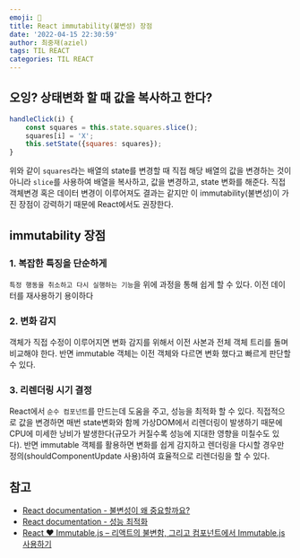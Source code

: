 ```yaml
---
emoji: 🔭
title: React immutability(불변성) 장점
date: '2022-04-15 22:30:59'
author: 최중재(aziel)
tags: TIL REACT
categories: TIL REACT
---
```


## 오잉? 상태변화 할 때 값을 복사하고 한다?

```javascript
handleClick(i) {
    const squares = this.state.squares.slice();
    squares[i] = 'X';
    this.setState({squares: squares});
}
```

위와 같이 `squares`라는 배열의 state를 변경할 때 직접 해당 배열의 값을 변경하는 것이 아니라 `slice`를 사용하여 배열을 복사하고, 값을 변경하고, state 변화를 해준다. 직접 객체변경 혹은 데이터 변경이 이루어져도 결과는 같지만 이 immutability(불변성)이 가진 장점이 강력하기 때문에 React에서도 권장한다.

## immutability 장점

### 1. 복잡한 특징을 단순하게

`특정 행동을 취소하고 다시 실행하는 기능`을 위에 과정을 통해 쉽게 할 수 있다. 이전 데이터를 재사용하기 용이하다

### 2. 변화 감지

객체가 직접 수정이 이루어지면 변화 감지를 위해서 이전 사본과 전체 객체 트리를 돌며 비교해야 한다. 반면 immutable 객체는 이전 객체와 다르면 변화 했다고 빠르게 판단할 수 있다.

### 3. 리렌더링 시기 결정

React에서 `순수 컴포넌트`를 만드는데 도움을 주고, 성능을 최적화 할 수 있다. 직접적으로 값을 변경하면 매번 state변화와 함께 가상DOM에서 리렌더링이 발생하기 때문에 CPU에 미세한 낭비가 발생한다(규모가 커질수록 성능에 지대한 영향을 미칠수도 있다). 반면 immutable 객체를 활용하면 변화를 쉽게 감지하고 렌더링을 다시할 경우만 정의(shouldComponentUpdate 사용)하여 효율적으로 리렌더링을 할 수 있다.

## 참고

- [React documentation - 불변성이 왜 중요할까요?](https://ko.reactjs.org/tutorial/tutorial.html#why-immutability-is-important)
- [React documentation - 성능 최적화](https://ko.reactjs.org/docs/optimizing-performance.html#examples)
- [React ❤️ Immutable.js – 리액트의 불변함, 그리고 컴포넌트에서 Immutable.js 사용하기](https://velopert.com/3486)

```toc

```
